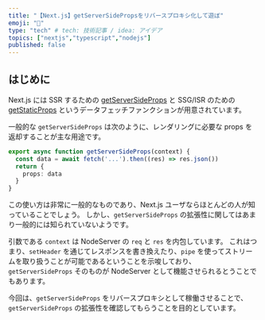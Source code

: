 ```yaml
---
title: "【Next.js】getServerSidePropsをリバースプロキシ化して遊ぼ"
emoji: "🦔"
type: "tech" # tech: 技術記事 / idea: アイデア
topics: ["nextjs","typescript","nodejs"]
published: false
---
```


## はじめに

Next.js には SSR するための [getServerSideProps](https://nextjs.org/docs/basic-features/data-fetching#getserversideprops-server-side-rendering) と SSG/ISR のための [getStaticProps](https://nextjs.org/docs/basic-features/data-fetching#getstaticprops-static-generation) というデータフェッチファンクションが用意されています。

一般的な `getServerSideProps` は次のように、レンダリングに必要な props を返却することが主な用途です。
```ts
export async function getServerSideProps(context) {
  const data = await fetch('...').then((res) => res.json())
  return {
    props: data
  }
}
```
この使い方は非常に一般的なものであり、Next.js ユーザならほとんどの人が知っていることでしょう。
しかし、`getServerSideProps` の拡張性に関してはあまり一般的には知られていないようです。

引数である `context` は NodeServer の `req` と `res` を内包しています。
これはつまり、`setHeader` を通じてレスポンスを書き換えたり、`pipe` を使ってストリームを取り扱うことが可能であるということを示唆しており、`getServerSideProps` そのものが NodeServer として機能させられるとうことでもあります。

今回は、`getServerSideProps` をリバースプロキシとして稼働させることで、`getServerSideProps` の拡張性を確認してもらうことを目的としています。

